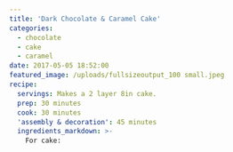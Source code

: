 ```yaml
---
title: 'Dark Chocolate & Caramel Cake'
categories:
  - chocolate
  - cake
  - caramel
date: 2017-05-05 18:52:00
featured_image: /uploads/fullsizeoutput_100 small.jpeg
recipe:
  servings: Makes a 2 layer 8in cake.
  prep: 30 minutes
  cook: 30 minutes
  'assembly & decoration': 45 minutes
  ingredients_markdown: >-
    For cake:

































































































































































































































































































































































































































































































































































































































































































































































































































































































































































































































































    1 3/4 cup sugar

































































































































































































































































































































































































































































































































































































































































































































































































































































































































































































































































    1 3/4 cup all-purpose flour

































































































































































































































































































































































































































































































































































































































































































































































































































































































































































































































































    1/2 cup unsweetened dutch processed cocoa powder&nbsp;

































































































































































































































































































































































































































































































































































































































































































































































































































































































































































































































































    1/2 cup natural unsweetened cocoa powder

































































































































































































































































































































































































































































































































































































































































































































































































































































































































































































































































    1 1/2 tsp baking powder

































































































































































































































































































































































































































































































































































































































































































































































































































































































































































































































































    1 1/2 tsp baking soda

































































































































































































































































































































































































































































































































































































































































































































































































































































































































































































































































    1 1/2 tsp salt

































































































































































































































































































































































































































































































































































































































































































































































































































































































































































































































































    2 large eggs

































































































































































































































































































































































































































































































































































































































































































































































































































































































































































































































































    1/2 cup flavorless oil, like canola

































































































































































































































































































































































































































































































































































































































































































































































































































































































































































































































































    1 cup whole milk

































































































































































































































































































































































































































































































































































































































































































































































































































































































































































































































































    1 tbsp vanilla extract

































































































































































































































































































































































































































































































































































































































































































































































































































































































































































































































































    3/4 cup brewed coffee

































































































































































































































































































































































































































































































































































































































































































































































































































































































































































































































































    1/2 tbsp vinegar

































































































































































































































































































































































































































































































































































































































































































































































































































































































































































































































































    4oz good quality dark chocolate (I've used between 62% - 72%)

































































































































































































































































































































































































































































































































































































































































































































































































































































































































































































































































    For frosting/decorating:

































































































































































































































































































































































































































































































































































































































































































































































































































































































































































































































































    1/2 cup caramel sauce + extra for drizzling (can use store bought or make
    your own. [I followed this
    recipe](http://goodiegodmother.com/stay-soft-caramel-sauce/#more-3163).)

































































































































































































































































































































































































































































































































































































































































































































































































































































































































































































































































    3 cups heavy whipping cream.
  directions_markdown: >-
    Grease two 8 inch pans and cover with parchment paper.&nbsp;

































































































































































































































































































































































































































































































































































































































































































































































































































































































































































































































































    Preheat oven to 350 F.

































































































































































































































































































































































































































































































































































































































































































































































































































































































































































































































































    Mix together dry ingredients in a bowl, except for chocolate. Mix wet
    ingredients except for coffee in a separate large bowl, except for coffee.

































































































































































































































































































































































































































































































































































































































































































































































































































































































































































































































































    Melt chocolate either in the microwave (heat for 30 seconds and then stir
    vigorously, then heat in 10 second increments as needed) or in a double
    boiler.

































































































































































































































































































































































































































































































































































































































































































































































































































































































































































































































































    Add wet ingredients to dry. Stir in coffee. Stir in melted chocolate.

































































































































































































































































































































































































































































































































































































































































































































































































































































































































































































































































    Pour batter into the two prepared pans and bake at 350 F for 30-35 minutes.
    Check the cake is done by inserting a toothpick. Toothpick should come out
    clean.&nbsp;

































































































































































































































































































































































































































































































































































































































































































































































































































































































































































































































































    For frosting:

































































































































































































































































































































































































































































































































































































































































































































































































































































































































































































































































    Start whipping frosting using beater attachment. As cream begins to thicken
    and get fluffier, start slowly adding in caramel until you've added a 1/2
    cup. Whip until whipped cream holds stiff peaks.

































































































































































































































































































































































































































































































































































































































































































































































































































































































































































































































































    Assembly:

































































































































































































































































































































































































































































































































































































































































































































































































































































































































































































































































    After cakes have cooled completely (you can even freeze the layers before
    assembling to prevent crumbs), place one layer on cake board. Put on
    a generous layer of frosting. Put second layer on top. Proceed to frost
    outside of cake evenly. Pipe edges around the top and bottom of cake, and
    drizzle remaining caramel on top.&nbsp;

































































































































































































































































































































































































































































































































































































































































































































































































































































































































































































































































    &nbsp;
---
```



This is my first post!!

Wooooo!!!

Yeyyyy!!

Ok, got that out of my system.

Honestly though, it took me a  while to make something I felt was worthy of a first post. I think I've found it! And, not only is it something I feel is worthy of a post, I've been searching for this recipe for a long time - a truly chocolatey cake. I found that most chocolate cake recipes I followed didn't actually have a strong chocolate flavor; and when I tried to pack them in with more chocolate, the texture or moistness of the cake would suffer. However, I think this cake maintains a great texture, moistness, AND flavor.

![](/uploads/versions/cake-shadow---x----2000-1330x---.jpeg)

The initial inspiration for this cake comes from [Molly Yeh's chocolate cake recipe](http://mynameisyeh.com/mynameisyeh/2015/9/basil-mascarpone-buttercream-frosted-chocolate-cake-a-giveaway). I've made a few tweaks to get the flavor just the way I like it, and also experimented with a cocoa powder. I was researching the different types of cocoa and found a recipe that recommended this particular cocoa powder, which I also liked because it gave the cake a jet-black look. However, I don't think it's necessary to get a great flavor. You could replace the two powders (the special black and the natural Hershey's) with Hershey's Special Dark Cocoa, which is a blend of natural and dutch processed cocoa and should achieve similar results.

![](/uploads/versions/fullsizeoutput-118-small---x----2000-1330x---.jpg)

I also love the frosting on this cake. You can use store bought soft caramel sauce and make it really easily, or make your own caramel to mix in. The light, fluffy whipped cream makes for a nice contrast to the rich chocolate.

![](/uploads/versions/cake-window-small---x----2000-3008x---.jpeg)

I hope you enjoy this cake as much as we did!

Best, Dana